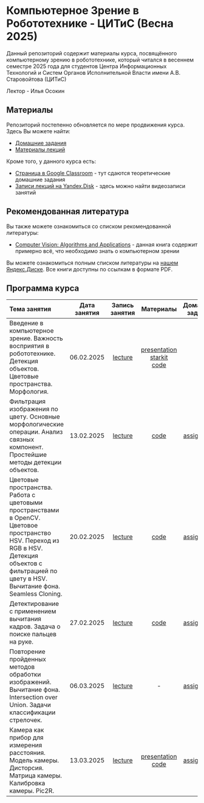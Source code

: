 # Компьютерное Зрение в Робототехнике - ЦИТиС (Весна 2025)

Данный репозиторий содержит материалы курса, посвящённого компьютерному зрению в робототехнике, который читался в весеннем семестре 2025 года для студентов Центра Информационных Технологий и Систем Органов Исполнительной Власти имени А.В. Старовойтова (ЦИТиС)

Лектор - Илья Осокин

## Материалы

Репозиторий постепенно обновляется по мере продвижения курса. Здесь Вы можете найти:

- [Домашние задания](/home_assignments)
- [Материалы лекций](/lectures/)

Кроме того, у данного курса есть:

- [Страница в Google Classroom](https://classroom.google.com/c/Njg4NjY5OTUxMjgw?cjc=rfuxeey) - тут сдаются теоретические домашние задания
- [Записи лекций на Yandex.Disk](https://disk.yandex.ru/d/fOVDO_n7R7_8-A) - здесь можно найти видеозаписи занятий

## Рекомендованная литература

Вы также можете ознакомиться со списком рекомендованной литературы:

- [Computer Vision: Algorithms and Applications](https://disk.yandex.ru/i/OaexCToN8gZN7Q) - данная книга содержит примерно всё, что необходимо знать о компьютерном зрении

Вы можете ознакомиться полным списком литературы на [нашем Яндекс.Диске](https://disk.yandex.ru/d/pKGNXpn81wVR8A). Все книги доступны по ссылкам в формате PDF.

## Программа курса

| Тема занятия | Дата занятия | Запись занятия | Материалы | Домашнее задание |  Дедлайн  |
|:-|:-:|:-:|:-:|:-:|:-:|
| Введение в компьютерное зрение. Важность восприятия в робототехнике. Детекция объектов. Цветовые пространства. Морфология. | 06.02.2025 | [lecture](https://disk.yandex.ru/i/1pQJ-bn4C5hkug) | [presentation](/lectures/01_introduction/lec_introduction.pdf) </br> [starkit](/lectures/01_introduction/lec_starkit.pdf) </br> [code](/lectures/01_introduction/sem_introduction.ipynb) | - | - |
| Фильтрация изображения по цвету. Основные морфологические операции. Анализ связных компонент. Простейшие методы детекции объектов. | 13.02.2025 | [lecture](https://disk.yandex.ru/i/UNQGiP5SJIaryg) | [code](/lectures/02_mask_processing/sem_mask_processing.ipynb) | [assignment](/home_assignments/ha01/citiscvr_ha01_2025.txt) | 19.02.2025 |
| Цветовые пространства. Работа с цветовыми пространствами в OpenCV. Цветовое пространство HSV. Переход из RGB в HSV. Детекция объектов с фильтрацией по цвету в HSV. Вычитание фона. Seamless Cloning. | 20.02.2025 | [lecture](https://disk.yandex.ru/i/K0BGF2Lv3hvqnA) | [code](/lectures/03_hsv_background/sem_hsv_background.ipynb) | [assignment](/home_assignments/ha02/citiscvr_ha02_2025.txt) | 26.02.2025 |
| Детектирование с применением вычитания кадров. Задача о поиске пальцев на руке. | 27.02.2025 | [lecture](https://disk.yandex.ru/i/95Ugi9QMLEsVuQ) | [code](/lectures/04_hsv_distributions/sem_hsv_distributions.ipynb) | [assignment](/home_assignments/ha03/citiscvr_ha03_2025.txt) | 02.03.2025 |
| Повторение пройденных методов обработки изображений. Вычитание фона. Intersection over Union. Задачи классификации стрелочек. | 06.03.2025 | [lecture](https://disk.yandex.ru/i/RKtbll-l-fRyww) | - | [assignment](/home_assignments/ha04/citis_ha04_2025.txt)
| Камера как прибор для измерения расстояния. Модель камеры. Дисторсия. Матрица камеры. Калибровка камеры. Pic2R. | 13.03.2025 | [lecture]() | [presentation](/lectures/06_camera_model/lec_camera_model.pdf) </br> [code](/lectures/06_camera_model/sem_camera_model.ipynb) | [assignment](/home_assignments/ha04/cvrmag_ha05_2025.txt) | 19.03.2025 |